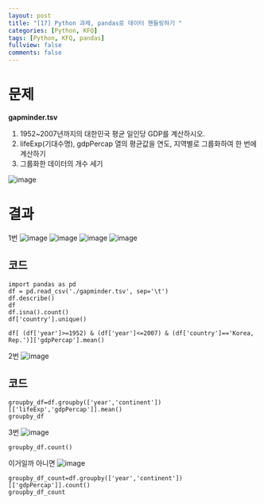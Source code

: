 ```yaml
---
layout: post
title: "[17] Python 과제, pandas로 데이터 핸들링하기 "
categories: [Python, KFQ]
tags: [Python, KFQ, pandas]
fullview: false
comments: false
---
```


# 문제

**gapminder.tsv**

1. 1952~2007년까지의 대한민국 평균 일인당 GDP를 계산하시오.
2. lifeExp(기대수명), gdpPercap 열의 평균값을 연도, 지역별로 그룹화하여 한 번에 계산하기
3. 그룹화한 데이터의 개수 세기

![image](https://user-images.githubusercontent.com/84369912/126757088-25f85e03-4a6d-45be-b49e-56791435103b.png)

# 결과
1번
![image](https://user-images.githubusercontent.com/84369912/126757222-f227c06f-ae07-4395-bbef-8eec7b869ae4.png)
![image](https://user-images.githubusercontent.com/84369912/126757244-bb2d50dc-faeb-400f-982b-0e6645cee5d7.png)
![image](https://user-images.githubusercontent.com/84369912/126757263-517bb575-9548-4c55-8249-c2e320f405c3.png)
![image](https://user-images.githubusercontent.com/84369912/126757283-9f5f48e9-bd92-417d-84d6-3dd314815a84.png)

## 코드
```
import pandas as pd
df = pd.read_csv('./gapminder.tsv', sep='\t')
df.describe()
df
df.isna().count()
df['country'].unique()

df[ (df['year']>=1952) & (df['year']<=2007) & (df['country']=='Korea, Rep.')]['gdpPercap'].mean()
```


2번
![image](https://user-images.githubusercontent.com/84369912/126757506-a4e2f08d-2513-49c2-83c7-6aa3ed0058b5.png)

## 코드
```
groupby_df=df.groupby(['year','continent'])[['lifeExp','gdpPercap']].mean()
groupby_df
```

3번
![image](https://user-images.githubusercontent.com/84369912/126757551-32a33732-60d0-40ad-8ba3-7cd423f5ca24.png)

```
groupby_df.count()
```

이거일까 아니면
![image](https://user-images.githubusercontent.com/84369912/126757663-724af19b-691c-40d4-9479-44982b08477c.png)

```
groupby_df_count=df.groupby(['year','continent'])[['gdpPercap']].count()
groupby_df_count
```